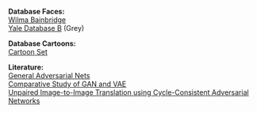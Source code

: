 **Database Faces:**  
[Wilma Bainbridge](http://www.wilmabainbridge.com/facememorability2.html)  
[Yale Database B](http://vision.ucsd.edu/content/extended-yale-face-database-b-b) (Grey)  

**Database Cartoons:**  
[Cartoon Set](https://google.github.io/cartoonset/index.html)  

**Literature:**  
[General Adversarial Nets](https://papers.nips.cc/paper/5423-generative-adversarial-nets.pdf)  
[Comparative Study of GAN and VAE](https://pdfs.semanticscholar.org/76f1/3771f6914d1ef224f341f51b62f4b630e732.pdf)  
[Unpaired Image-to-Image Translation
using Cycle-Consistent Adversarial Networks](http://openaccess.thecvf.com/content_ICCV_2017/papers/Zhu_Unpaired_Image-To-Image_Translation_ICCV_2017_paper.pdf)  

